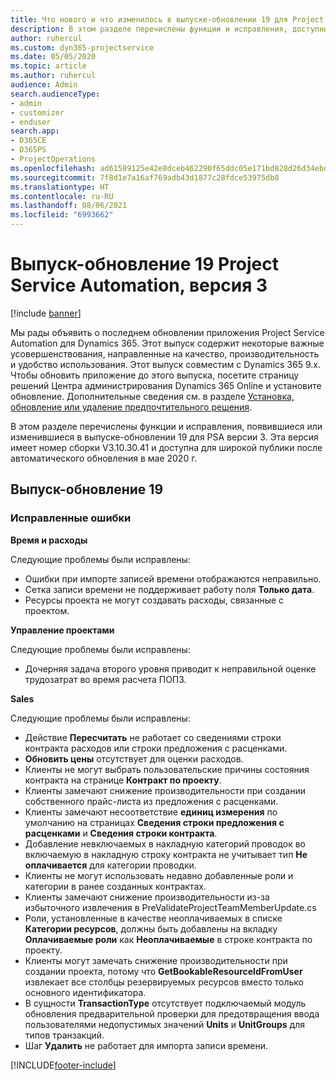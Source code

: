 ```yaml
---
title: Что нового и что изменилось в выпуске-обновлении 19 для Project Service Automation версии 3
description: В этом разделе перечислены функции и исправления, доступные в выпуске-обновлении 19 для Project Service Automation версии 3.
author: ruhercul
ms.custom: dyn365-projectservice
ms.date: 05/05/2020
ms.topic: article
ms.author: ruhercul
audience: Admin
search.audienceType:
- admin
- customizer
- enduser
search.app:
- D365CE
- D365PS
- ProjectOperations
ms.openlocfilehash: ad61589125e42e8dceb462290f65ddc05e171bd828d26d34ebd548ca285e9aa4
ms.sourcegitcommit: 7f8d1e7a16af769adb43d1877c28fdce53975db8
ms.translationtype: HT
ms.contentlocale: ru-RU
ms.lasthandoff: 08/06/2021
ms.locfileid: "6993662"
---
```

# <a name="project-service-automation-update-release-19-v3"></a>Выпуск-обновление 19 Project Service Automation, версия 3

[!include [banner](../includes/psa-now-project-operations.md)]

Мы рады объявить о последнем обновлении приложения Project Service Automation для Dynamics 365. Этот выпуск содержит некоторые важные усовершенствования, направленные на качество, производительность и удобство использования. Этот выпуск совместим с Dynamics 365 9.x. Чтобы обновить приложение до этого выпуска, посетите страницу решений Центра администрирования Dynamics 365 Online и установите обновление. Дополнительные сведения см. в разделе [Установка, обновление или удаление предпочтительного решения](/power-platform/admin/install-remove-preferred-solution).

В этом разделе перечислены функции и исправления, появившиеся или изменившиеся в выпуске-обновлении 19 для PSA версии 3. Эта версия имеет номер сборки V3.10.30.41 и доступна для широкой публики после автоматического обновления в мае 2020 г.

## <a name="update-release-19"></a>Выпуск-обновление 19

### <a name="bug-fixes"></a>Исправленные ошибки

**Время и расходы**

Следующие проблемы были исправлены: 

- Ошибки при импорте записей времени отображаются неправильно.
- Сетка записи времени не поддерживает работу поля **Только дата**.
- Ресурсы проекта не могут создавать расходы, связанные с проектом.

**Управление проектами**

Следующие проблемы были исправлены: 

-  Дочерняя задача второго уровня приводит к неправильной оценке трудозатрат во время расчета ПОПЗ.

**Sales**

Следующие проблемы были исправлены: 

- Действие **Пересчитать** не работает со сведениями строки контракта расходов или строки предложения с расценками.
- **Обновить цены** отсутствует для оценки расходов.
-  Клиенты не могут выбрать пользовательские причины состояния контракта на странице **Контракт по проекту**.
- Клиенты замечают снижение производительности при создании собственного прайс-листа из предложения с расценками.
- Клиенты замечают несоответствие **единиц измерения** по умолчанию на страницах **Сведения строки предложения с расценками** и **Сведения строки контракта**.
- Добавление невключаемых в накладную категорий проводок во включаемую в накладную строку контракта не учитывает тип **Не оплачивается** для категории проводки.
- Клиенты не могут использовать недавно добавленные роли и категории в ранее созданных контрактах.
- Клиенты замечают снижение производительности из-за избыточного извлечения в PreValidateProjectTeamMemberUpdate.cs
- Роли, установленные в качестве неоплачиваемых в списке **Категории ресурсов**, должны быть добавлены на вкладку **Оплачиваемые роли** как **Неоплачиваемые** в строке контракта по проекту.
- Клиенты могут замечать снижение производительности при создании проекта, потому что **GetBookableResourceIdFromUser** извлекает все столбцы резервируемых ресурсов вместо только основного идентификатора.
- В сущности **TransactionType** отсутствует подключаемый модуль обновления предварительной проверки для предотвращения ввода пользователями недопустимых значений **Units** и **UnitGroups** для типов транзакций.
- Шаг **Удалить** не работает для импорта записи времени.


[!INCLUDE[footer-include](../includes/footer-banner.md)]